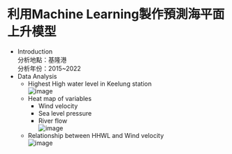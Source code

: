 # 利用Machine Learning製作預測海平面上升模型
- Introduction  
分析地點：基隆港  
分析年份：2015~2022  
- Data Analysis
  - Highest High water level in Keelung station  
    ![image](https://github.com/lyien1021/Image/blob/24257a8199bd81a7fd25f1454d03e7ddb3fe0fa8/keelung_highest%20high%20water%20level_2015~2022.png)
  - Heat map of variables  
      - Wind velocity  
      - Sea level pressure  
      - River flow  
         ![image](https://github.com/lyien1021/Image/blob/a0c92d0b133f03da9a99e176574029018dbeef6e/HEAT%20MAP.png)
  - Relationship between HHWL and Wind velocity  
      ![image](https://github.com/lyien1021/Image/blob/4b9c624849ad6175fbcfebdda530ac623f96e039/WindVelocity_HHWL.png)  
